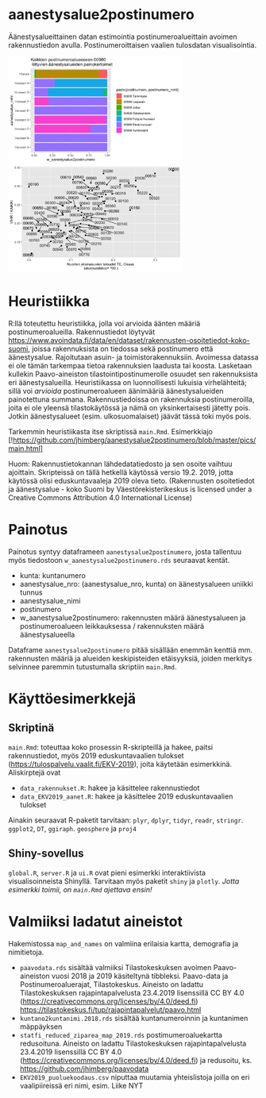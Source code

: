 # aanestysalue2postinumero
Äänestysalueittainen datan estimointia postinumeroalueittain avoimen rakennustiedon avulla. Postinumeroittaisen vaalien tulosdatan visualisointia.

<img src="https://github.com/jhimberg/aanestysalue2postinumero/blob/master/pics/example1.png" width = 350 /> <img src="https://github.com/jhimberg/aanestysalue2postinumero/blob/master/pics/example2.png" width = 350 />

# Heuristiikka

R:llä toteutettu heuristiikka, jolla voi arvioida äänten määriä postinumeroalueilla. Rakennustiedot löytyvät
https://www.avoindata.fi/data/en/dataset/rakennusten-osoitetiedot-koko-suomi, joissa rakennuksista on tiedossa sekä postinumero että äänestysalue. Rajoitutaan asuin- ja toimistorakennuksiin. Avoimessa datassa ei ole tämän tarkempaa tietoa rakennuksien laadusta tai koosta. Lasketaan kullekin Paavo-aineiston tilastointipostinumerolle osuudet sen rakennuksista eri äänestysalueilla. Heuristiikassa on luonnollisesti lukuisia virhelähteitä; sillä voi _arvioida_ postinumeroalueen äänimääriä äänestysalueiden painotettuna summana. Rakennustiedoissa on rakennuksia postinumeroilla, joita ei ole yleensä tilastokäytössä ja nämä on yksinkertaisesti jätetty pois. Jotkin äänestysalueet (esim. ulkosuomalaiset) jäävät tässä toki myös pois. 

Tarkemmin heuristiikasta itse skriptissä `main.Rmd`. Esimerkkiajo [!https://github.com/jhimberg/aanestysalue2postinumero/blob/master/pics/main.html]

Huom: Rakennustietokannan lähdedatatiedosto ja sen osoite vaihtuu ajoittain. Skripteissä on tällä hetkellä käytössä versio 19.2. 2019, jotta käytössä olisi eduskuntavaaleja 2019 oleva tieto. (Rakennusten osoitetiedot ja äänestysalue - koko Suomi by Väestörekisterikeskus is licensed under a Creative Commons Attribution 4.0 International License)



# Painotus

Painotus syntyy dataframeen `aanestysalue2postinumero`, josta tallentuu myös tiedostoon `w_aanestysalue2postinumero.rds` seuraavat kentät. 

* kunta: kuntanumero
* aanestysalue_nro: (aanestysalue_nro, kunta) on äänestysalueen uniikki tunnus
* aanestysalue_nimi 
* postinumero 
* w_aanestysalue2postinumero: rakennusten määrä äänestysalueen ja postinumeroalueen leikkauksessa / rakennuksten määrä äänestysalueella

Dataframe `aanestysalue2postinumero` pitää sisällään enemmän kenttiä mm. rakennusten määriä ja alueiden keskipisteiden etäisyyksiä, joiden merkitys selvinnee paremmin tutustumalla skriptiin `main.Rmd`.

# Käyttöesimerkkejä

## Skriptinä 

`main.Rmd`: toteuttaa koko prosessin R-skripteillä ja hakee, paitsi rakennustiedot, myös 2019 eduskuntavaalien tulokset (https://tulospalvelu.vaalit.fi/EKV-2019), joita käytetään esimerkkinä. Aliskirptejä ovat
  - `data_rakennukset.R`: hakee ja käsittelee rakennustiedot 
  - `data_EKV2019_aanet.R`: hakee ja käsittelee 2019 eduskuntavaalien tulokset

Ainakin seuraavat R-paketit tarvitaan: `plyr`, `dplyr`, `tidyr`, `readr`, `stringr`. `ggplot2`, `DT`, `ggiraph`. `geosphere` ja `proj4`

## Shiny-sovellus

`global.R`, `server.R` ja `ui.R` ovat pieni esimerkki interaktiivista visualisoinneista Shinyllä. Tarvitaan myös paketit `shiny` ja `plotly`. *Jotta esimerkki toimii, on `main.Rmd` ajettava ensin!*

# Valmiiksi ladatut aineistot

Hakemistossa `map_and_names` on valmiina erilaisia kartta, demografia ja nimitietoja.
- `paavodata.rds` sisältää valmiiksi Tilastokeskuksen avoimen Paavo-aineiston vuosi 2018 ja 2019 käsiteltynä tibbleksi. Paavo-data ja Postinumeroaluerajat, Tilastokeskus. Aineisto on ladattu Tilastokeskuksen rajapintapalvelusta 23.4.2019 lisenssillä CC BY 4.0 (https://creativecommons.org/licenses/by/4.0/deed.fi) https://tilastokeskus.fi/tup/rajapintapalvelut/paavo.html 
- `kuntano2kuntanimi.2018.rds`  sisältää kuntanumeroinnin ja kuntanimen mäppäyksen
- `statfi_reduced_ziparea_map_2019.rds` postimumeroaluekartta redusoituna. Aineisto on ladattu Tilastokeskuksen rajapintapalvelusta 23.4.2019 lisenssillä CC BY 4.0 (https://creativecommons.org/licenses/by/4.0/deed.fi) ja redusoitu, ks. https://github.com/jhimberg/paavodata
- `EKV2019_puoluekoodaus.csv` niputtaa muutamia yhteislistoja joilla on eri vaalipiireissä eri nimi, esim. Liike NYT 
